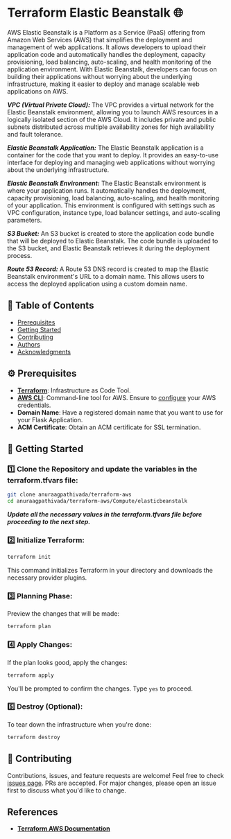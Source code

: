# Terraform Elastic Beanstalk 🌐

AWS Elastic Beanstalk is a Platform as a Service (PaaS) offering from Amazon Web Services (AWS) that simplifies the deployment and management of web applications. It allows developers to upload their application code and automatically handles the deployment, capacity provisioning, load balancing, auto-scaling, and health monitoring of the application environment. With Elastic Beanstalk, developers can focus on building their applications without worrying about the underlying infrastructure, making it easier to deploy and manage scalable web applications on AWS.

***VPC (Virtual Private Cloud):*** The VPC provides a virtual network for the Elastic Beanstalk environment, allowing you to launch AWS resources in a logically isolated section of the AWS Cloud. It includes private and public subnets distributed across multiple availability zones for high availability and fault tolerance.

***Elastic Beanstalk Application:*** The Elastic Beanstalk application is a container for the code that you want to deploy. It provides an easy-to-use interface for deploying and managing web applications without worrying about the underlying infrastructure.

***Elastic Beanstalk Environment:*** The Elastic Beanstalk environment is where your application runs. It automatically handles the deployment, capacity provisioning, load balancing, auto-scaling, and health monitoring of your application. This environment is configured with settings such as VPC configuration, instance type, load balancer settings, and auto-scaling parameters.

***S3 Bucket:*** An S3 bucket is created to store the application code bundle that will be deployed to Elastic Beanstalk. The code bundle is uploaded to the S3 bucket, and Elastic Beanstalk retrieves it during the deployment process.

***Route 53 Record:*** A Route 53 DNS record is created to map the Elastic Beanstalk environment's URL to a domain name. This allows users to access the deployed application using a custom domain name.

## 📝 Table of Contents

- [Prerequisites](#prerequisites)
- [Getting Started](#getting-started)
- [Contributing](#contributing)
- [Authors](#authors)
- [Acknowledgments](#acknowledgments)

## ⚙️ Prerequisites

- **[Terraform](https://learn.hashicorp.com/tutorials/terraform/install-cli)**: Infrastructure as Code Tool.
- **[AWS CLI](https://aws.amazon.com/cli/)**: Command-line tool for AWS. Ensure to [configure](https://docs.aws.amazon.com/cli/latest/userguide/cli-chap-configure.html) your AWS credentials.
- **Domain Name**: Have a registered domain name that you want to use for your Flask Application.
- **ACM Certificate**: Obtain an ACM certificate for SSL termination.

## 🚀 Getting Started

### 1️⃣ Clone the Repository and update the variables in the terraform.tfvars file:

```bash
git clone anuraagpathivada/terraform-aws
cd anuraagpathivada/terraform-aws/Compute/elasticbeanstalk
```

***Update all the necessary values in the terraform.tfvars file before proceeding to the next step.***

### 2️⃣ Initialize Terraform:

```bash
terraform init
```

This command initializes Terraform in your directory and downloads the necessary provider plugins.

### 3️⃣ Planning Phase:

Preview the changes that will be made:

```bash
terraform plan
```

### 4️⃣ Apply Changes:

If the plan looks good, apply the changes:

```bash
terraform apply
```

You'll be prompted to confirm the changes. Type `yes` to proceed.

### 5️⃣ Destroy (Optional):

To tear down the infrastructure when you're done:

```bash
terraform destroy
```

## 🤝 Contributing

Contributions, issues, and feature requests are welcome! Feel free to check [issues page](#). PRs are accepted. For major changes, please open an issue first to discuss what you'd like to change.

## References 

- **[Terraform AWS Documentation](https://registry.terraform.io/providers/hashicorp/aws/latest/docs)**

